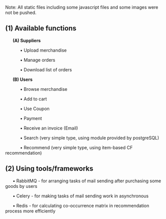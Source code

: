 Note: All static files including some javascript files and some images were not be pushed.

(1) Available functions
---

&nbsp;&nbsp;&nbsp;&nbsp;&nbsp;&nbsp;**(A) Suppliers**

  &nbsp;&nbsp;&nbsp;&nbsp;&nbsp;&nbsp;&nbsp;&nbsp;&nbsp;&nbsp;&nbsp;&nbsp;• Upload merchandise
  
  &nbsp;&nbsp;&nbsp;&nbsp;&nbsp;&nbsp;&nbsp;&nbsp;&nbsp;&nbsp;&nbsp;&nbsp;• Manage orders
  
  &nbsp;&nbsp;&nbsp;&nbsp;&nbsp;&nbsp;&nbsp;&nbsp;&nbsp;&nbsp;&nbsp;&nbsp;• Download list of orders
  

&nbsp;&nbsp;&nbsp;&nbsp;&nbsp;&nbsp;**(B) Users**

  &nbsp;&nbsp;&nbsp;&nbsp;&nbsp;&nbsp;&nbsp;&nbsp;&nbsp;&nbsp;&nbsp;&nbsp;• Browse merchandise
  
  &nbsp;&nbsp;&nbsp;&nbsp;&nbsp;&nbsp;&nbsp;&nbsp;&nbsp;&nbsp;&nbsp;&nbsp;• Add to cart
  
  &nbsp;&nbsp;&nbsp;&nbsp;&nbsp;&nbsp;&nbsp;&nbsp;&nbsp;&nbsp;&nbsp;&nbsp;• Use Coupon
  
  &nbsp;&nbsp;&nbsp;&nbsp;&nbsp;&nbsp;&nbsp;&nbsp;&nbsp;&nbsp;&nbsp;&nbsp;• Payment
  
  &nbsp;&nbsp;&nbsp;&nbsp;&nbsp;&nbsp;&nbsp;&nbsp;&nbsp;&nbsp;&nbsp;&nbsp;• Receive an invoice (Email)
  
  &nbsp;&nbsp;&nbsp;&nbsp;&nbsp;&nbsp;&nbsp;&nbsp;&nbsp;&nbsp;&nbsp;&nbsp;• Search (very simple type, using module provided by postgreSQL)
  
  &nbsp;&nbsp;&nbsp;&nbsp;&nbsp;&nbsp;&nbsp;&nbsp;&nbsp;&nbsp;&nbsp;&nbsp;• Recommend (very simple type, using item-based CF recommendation)
 

(2) Using tools/frameworks
---
  &nbsp;&nbsp;&nbsp;&nbsp;&nbsp;&nbsp;• RabbitMQ - for arranging tasks of mail sending after purchasing some goods by users
  
  &nbsp;&nbsp;&nbsp;&nbsp;&nbsp;&nbsp;• Celery - for making tasks of mail sending work in asynchronous
  
  &nbsp;&nbsp;&nbsp;&nbsp;&nbsp;&nbsp;• Redis - for calculating co-occurrence matrix in recommendation process more efficiently
  
